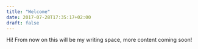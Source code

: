 ```yaml
---
title: "Welcome"
date: 2017-07-28T17:35:17+02:00
draft: false
---
```


Hi! From now on this will be my writing space, more content coming soon!
